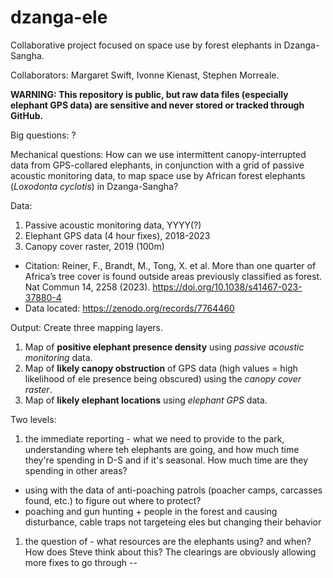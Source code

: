 # dzanga-ele
Collaborative project focused on space use by forest elephants in Dzanga-Sangha.

Collaborators: Margaret Swift, Ivonne Kienast, Stephen Morreale.

**WARNING: This repository is public, but raw data files (especially elephant GPS data) are sensitive and never stored or tracked through GitHub.**

Big questions: ?

Mechanical questions: How can we use intermittent canopy-interrupted data from GPS-collared elephants, in conjunction with a grid of passive acoustic monitoring data, to map space use by African forest elephants (_Loxodonta cyclotis_) in Dzanga-Sangha?

Data: 

1. Passive acoustic monitoring data, YYYY(?)
1. Elephant GPS data (4 hour fixes), 2018-2023
1. Canopy cover raster, 2019 (100m) 
- Citation: Reiner, F., Brandt, M., Tong, X. et al. More than one quarter of Africa’s tree cover is found outside areas previously classified as forest. Nat Commun 14, 2258 (2023). https://doi.org/10.1038/s41467-023-37880-4
- Data located: https://zenodo.org/records/7764460

Output: Create three mapping layers.

1. Map of **positive elephant presence density** using _passive acoustic monitoring_ data.
1. Map of **likely canopy obstruction** of GPS data (high values = high likelihood of ele presence being obscured) using the _canopy cover raster_.
1. Map of **likely elephant locations** using _elephant GPS_ data.










Two levels:

1. the immediate reporting - what we need to provide to the park, understanding where teh elephants are going, and how much time they're spending in D-S and if it's seasonal. How much time are they spending in other areas?
- using with the data of anti-poaching patrols (poacher camps, carcasses found, etc.) to figure out where to protect?
- poaching and gun hunting + people in the forest and causing disturbance, cable traps not targeteing eles but changing their behavior
1. the question of - what resources are the elephants using? and when? How does Steve think about this? The clearings are obviously allowing more fixes to go through --  










